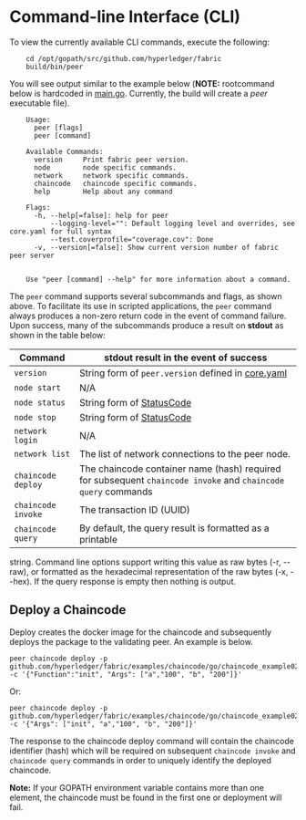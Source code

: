 # Command-line Interface (CLI)

To view the currently available CLI commands, execute the following:

```
    cd /opt/gopath/src/github.com/hyperledger/fabric
    build/bin/peer
```

You will see output similar to the example below (**NOTE:** rootcommand below
is hardcoded in [main.go](https://github.com/hyperledger/fabric/blob/master/main.go).
Currently, the build will create a *peer* executable file).

```
    Usage:
      peer [flags]
      peer [command]

    Available Commands:
      version     Print fabric peer version.
      node        node specific commands.
      network     network specific commands.
      chaincode   chaincode specific commands.
      help        Help about any command

    Flags:
      -h, --help[=false]: help for peer
          --logging-level="": Default logging level and overrides, see core.yaml for full syntax
          --test.coverprofile="coverage.cov": Done
      -v, --version[=false]: Show current version number of fabric peer server


    Use "peer [command] --help" for more information about a command.

```

The `peer` command supports several subcommands and flags, as shown above. To
facilitate its use in scripted applications, the `peer` command always
produces a non-zero return code in the event of command failure. Upon success,
many of the subcommands produce a result on **stdout** as shown in the table
below:

Command | **stdout** result in the event of success
--- | ---
`version`          | String form of `peer.version` defined in [core.yaml](https://github.com/hyperledger/fabric/blob/master/peer/core.yaml)
`node start`       | N/A
`node status`      | String form of [StatusCode](https://github.com/hyperledger/fabric/blob/master/protos/server_admin.proto#L36)
`node stop`        | String form of [StatusCode](https://github.com/hyperledger/fabric/blob/master/protos/server_admin.proto#L36)
`network login`    | N/A
`network list`     | The list of network connections to the peer node.
`chaincode deploy` | The chaincode container name (hash) required for subsequent `chaincode invoke` and `chaincode query` commands
`chaincode invoke` | The transaction ID (UUID)
`chaincode query`  | By default, the query result is formatted as a printable
string. Command line options support writing this value as raw bytes (-r, --raw),
or formatted as the hexadecimal representation of the raw bytes (-x, --hex). If
the query response is empty then nothing is output.

## Deploy a Chaincode

Deploy creates the docker image for the chaincode and subsequently deploys the
package to the validating peer. An example is below.

```
peer chaincode deploy -p github.com/hyperledger/fabric/examples/chaincode/go/chaincode_example02 -c '{"Function":"init", "Args": ["a","100", "b", "200"]}'
```
Or:

```
peer chaincode deploy -p github.com/hyperledger/fabric/examples/chaincode/go/chaincode_example02 -c '{"Args": ["init", "a","100", "b", "200"]}'
```

The response to the chaincode deploy command will contain the chaincode
identifier (hash) which will be required on subsequent `chaincode invoke`
and `chaincode query` commands in order to uniquely identify the deployed
chaincode.

**Note:** If your GOPATH environment variable contains more than one element,
the chaincode must be found in the first one or deployment will fail.
